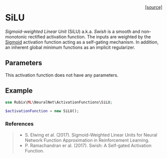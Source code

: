 <span style="float:right;"><a href="https://github.com/RubixML/ML/blob/master/src/NeuralNet/ActivationFunctions/SiLU.php">[source]</a></span>

# SiLU
*Sigmoid-weighted Linear Unit* (SiLU) a.k.a. *Swish* is a smooth and non-monotonic rectified activation function. The inputs are weighted by the [Sigmoid](sigmoid.md) activation function acting as a self-gating mechanism. In addition, an inherent global minimum functions as an implicit regularizer.

## Parameters
This activation function does not have any parameters.

## Example
```php
use Rubix\ML\NeuralNet\ActivationFunctions\SiLU;

$activationFunction = new SiLU();
```

### References
>- S. Elwing et al. (2017). Sigmoid-Weighted Linear Units for Neural Network Function Approximation in Reinforcement Learning.
>- P. Ramachandran er al. (2017). Swish: A Self-gated Activation Function.
